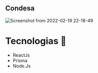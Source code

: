 ## Condesa

![Screenshot from 2022-02-19 22-18-49](https://user-images.githubusercontent.com/32282846/154824674-0745d3a8-6b48-4550-b6b2-5f274e93b8e1.png)

# Tecnologias 🚀
- ReactJs
- Prisma
- Node.Js
